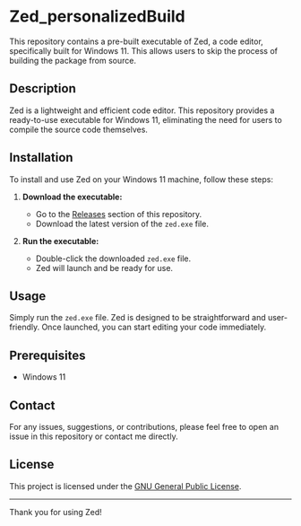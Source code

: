 # Zed_personalizedBuild

This repository contains a pre-built executable of Zed, a code editor, specifically built for Windows 11. This allows users to skip the process of building the package from source.

## Description

Zed is a lightweight and efficient code editor. This repository provides a ready-to-use executable for Windows 11, eliminating the need for users to compile the source code themselves.

## Installation

To install and use Zed on your Windows 11 machine, follow these steps:

1. **Download the executable:**
   - Go to the [Releases](https://github.com/binayak9932/Zed_personalizedBuild/releases/tag/v0.143.6) section of this repository.
   - Download the latest version of the `zed.exe` file.

2. **Run the executable:**
   - Double-click the downloaded `zed.exe` file.
   - Zed will launch and be ready for use.

## Usage

Simply run the `zed.exe` file. Zed is designed to be straightforward and user-friendly. Once launched, you can start editing your code immediately.

## Prerequisites

- Windows 11

## Contact

For any issues, suggestions, or contributions, please feel free to open an issue in this repository or contact me directly.

## License

This project is licensed under the [GNU General Public License](LICENSE).

---

Thank you for using Zed!

